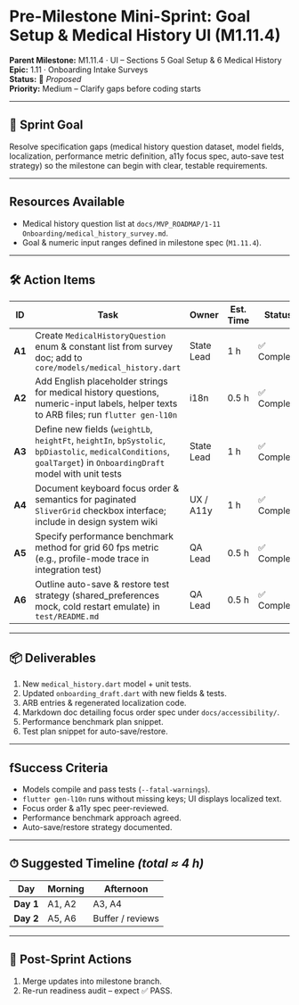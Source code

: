 # Pre-Milestone Mini-Sprint: Goal Setup & Medical History UI (M1.11.4)

**Parent Milestone:** M1.11.4 · UI – Sections 5 Goal Setup & 6 Medical History\
**Epic:** 1.11 · Onboarding Intake Surveys\
**Status:** 🚧 _Proposed_\
**Priority:** Medium – Clarify gaps before coding starts

---

## 🎯 Sprint Goal

Resolve specification gaps (medical history question dataset, model fields,
localization, performance metric definition, a11y focus spec, auto-save test
strategy) so the milestone can begin with clear, testable requirements.

---

## Resources Available

- Medical history question list at
  `docs/MVP_ROADMAP/1-11 Onboarding/medical_history_survey.md`.
- Goal & numeric input ranges defined in milestone spec (`M1.11.4`).

---

## 🛠️ Action Items

| ID     | Task                                                                                                                                                              | Owner      | Est. Time | Status      |
| ------ | ----------------------------------------------------------------------------------------------------------------------------------------------------------------- | ---------- | --------- | ----------- |
| **A1** | Create `MedicalHistoryQuestion` enum & constant list from survey doc; add to `core/models/medical_history.dart`                                                   | State Lead | 1 h       | ✅ Complete |
| **A2** | Add English placeholder strings for medical history questions, numeric-input labels, helper texts to ARB files; run `flutter gen-l10n`                            | i18n       | 0.5 h     | ✅ Complete |
| **A3** | Define new fields (`weightLb`, `heightFt`, `heightIn`, `bpSystolic`, `bpDiastolic`, `medicalConditions`, `goalTarget`) in `OnboardingDraft` model with unit tests | State Lead | 1 h       | ✅ Complete |
| **A4** | Document keyboard focus order & semantics for paginated `SliverGrid` checkbox interface; include in design system wiki                                            | UX / A11y  | 1 h       | ✅ Complete |
| **A5** | Specify performance benchmark method for grid 60 fps metric (e.g., profile-mode trace in integration test)                                                        | QA Lead    | 0.5 h     | ✅ Complete |
| **A6** | Outline auto-save & restore test strategy (shared_preferences mock, cold restart emulate) in `test/README.md`                                                     | QA Lead    | 0.5 h     | ✅ Complete |

---

## 📦 Deliverables

1. New `medical_history.dart` model + unit tests.
2. Updated `onboarding_draft.dart` with new fields & tests.
3. ARB entries & regenerated localization code.
4. Markdown doc detailing focus order spec under `docs/accessibility/`.
5. Performance benchmark plan snippet.
6. Test plan snippet for auto-save/restore.

---

## fSuccess Criteria

- Models compile and pass tests (`--fatal-warnings`).
- `flutter gen-l10n` runs without missing keys; UI displays localized text.
- Focus order & a11y spec peer-reviewed.
- Performance benchmark approach agreed.
- Auto-save/restore strategy documented.

---

## ⏱ Suggested Timeline _(total ≈ 4 h)_

| Day       | Morning | Afternoon        |
| --------- | ------- | ---------------- |
| **Day 1** | A1, A2  | A3, A4           |
| **Day 2** | A5, A6  | Buffer / reviews |

---

## 🔄 Post-Sprint Actions

1. Merge updates into milestone branch.
2. Re-run readiness audit – expect ✅ PASS.
